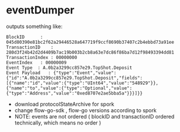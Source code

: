 # eventDumper

outputs something like:

```
BlockID		 : 045d80390e81bc2f62a29446528a647719f9ccf8690b37407c2b4ebbd73a91ee
TransactionID	 : 280d3f24b42d2d4409b7ac19b003b2cb8a63e7dc86f86ba7d12f98493394dd81
TransactionIndex : 00000000
EventIndex	 : 00000009
Event Type	: A.0b2a3299cc857e29.TopShot.Deposit
Event Payload	: {"type":"Event","value":{"id":"A.0b2a3299cc857e29.TopShot.Deposit","fields":[{"name":"id","value":{"type":"UInt64","value":"548929"}},{"name":"to","value":{"type":"Optional","value":{"type":"Address","value":"0xed8707e2ae5bba5a"}}}]}}
```


- download protocolStateArchive for spork
- change flow-go-sdk , flow-go versions according to spork 
- NOTE: events are not ordered ( blockID and transactionID ordered technically, which means no order ) 
